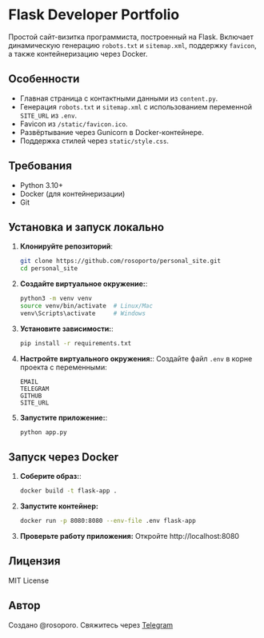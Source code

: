 # Flask Developer Portfolio

Простой сайт-визитка программиста, построенный на Flask. Включает динамическую генерацию `robots.txt` и `sitemap.xml`, поддержку `favicon`, а также контейнеризацию через Docker.

## Особенности
- Главная страница с контактными данными из `content.py`.
- Генерация `robots.txt` и `sitemap.xml` с использованием переменной `SITE_URL` из `.env`.
- Favicon из `/static/favicon.ico`.
- Развёртывание через Gunicorn в Docker-контейнере.
- Поддержка стилей через `static/style.css`.

## Требования
- Python 3.10+
- Docker (для контейнеризации)
- Git

## Установка и запуск локально

1. **Клонируйте репозиторий**:
   ```bash
   git clone https://github.com/rosoporto/personal_site.git
   cd personal_site
   ```

2. **Создайте виртуальное окружение:**:
    ```bash
    python3 -m venv venv
    source venv/bin/activate  # Linux/Mac
    venv\Scripts\activate     # Windows
    ```

3. **Установите зависимости:**:
    ```bash
    pip install -r requirements.txt
    ```

4. **Настройте виртуального окружения:**:
Создайте файл `.env` в корне проекта с переменными:
    ```text
    EMAIL
    TELEGRAM
    GITHUB
    SITE_URL
    ```

5. **Запустите приложение:**:
    ```bash
    python app.py
    ```

## Запуск через Docker

1. **Соберите образ:**:
    ```bash
    docker build -t flask-app .
    ```

2. **Запустите контейнер:**
    ```bash
    docker run -p 8080:8080 --env-file .env flask-app
    ```

3. **Проверьте работу приложения:**
Откройте http://localhost:8080


## Лицензия
MIT License

## Автор
Создано @rosoporo. Свяжитесь через [Telegram](https://t.me/rosoporo)
